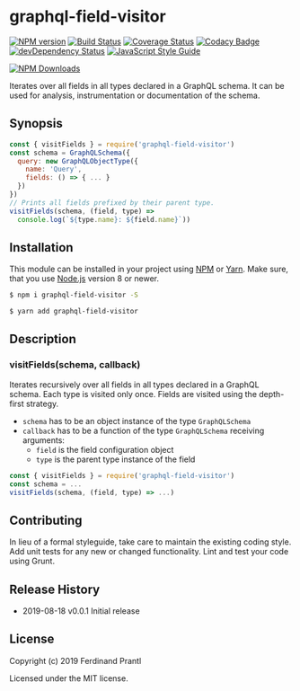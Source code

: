 # graphql-field-visitor

[![NPM version](https://badge.fury.io/js/graphql-field-visitor.png)](http://badge.fury.io/js/graphql-field-visitor)
[![Build Status](https://travis-ci.org/prantlf/graphql-field-visitor.png)](https://travis-ci.org/prantlf/graphql-field-visitor)
[![Coverage Status](https://coveralls.io/repos/github/prantlf/graphql-field-visitor/badge.svg?branch=master)](https://coveralls.io/github/prantlf/graphql-field-visitor?branch=master)
[![Codacy Badge](https://api.codacy.com/project/badge/Grade/1f99496ff47e41c4aac8050e2ffaef15)](https://www.codacy.com/app/prantlf/graphql-field-visitor?utm_source=github.com&amp;utm_medium=referral&amp;utm_content=prantlf/graphql-field-visitor&amp;utm_campaign=Badge_Grade)
[![devDependency Status](https://david-dm.org/prantlf/graphql-field-visitor/dev-status.svg)](https://david-dm.org/prantlf/graphql-field-visitor#info=devDependencies)
[![JavaScript Style Guide](https://img.shields.io/badge/code_style-standard-brightgreen.svg)](https://standardjs.com)

[![NPM Downloads](https://nodei.co/npm/graphql-field-visitor.png?downloads=true&stars=true)](https://www.npmjs.com/package/graphql-field-visitor)

Iterates over all fields in all types declared in a GraphQL schema. It can be used for analysis, instrumentation or documentation of the schema.

## Synopsis

```js
const { visitFields } = require('graphql-field-visitor')
const schema = GraphQLSchema({
  query: new GraphQLObjectType({
    name: 'Query',
    fields: () => { ... }
  })
})
// Prints all fields prefixed by their parent type.
visitFields(schema, (field, type) =>
  console.log(`${type.name}: ${field.name}`))
```

## Installation

This module can be installed in your project using [NPM] or [Yarn]. Make sure, that you use [Node.js] version 8 or newer.

```sh
$ npm i graphql-field-visitor -S
```

```sh
$ yarn add graphql-field-visitor
```

## Description

### visitFields(schema, callback)

Iterates recursively over all fields in all types declared in a GraphQL schema. Each type is visited only once. Fields are visited using the depth-first strategy.

* `schema` has to be an object instance of the type `GraphQLSchema`
* `callback` has to be a function of the type `GraphQLSchema` receiving arguments:
  * `field` is the field configuration object
  * `type` is the parent type instance of the field

```js
const { visitFields } = require('graphql-field-visitor')
const schema = ...
visitFields(schema, (field, type) => ...)
```

## Contributing

In lieu of a formal styleguide, take care to maintain the existing coding style.  Add unit tests for any new or changed functionality. Lint and test your code using Grunt.

## Release History

* 2019-08-18   v0.0.1   Initial release

## License

Copyright (c) 2019 Ferdinand Prantl

Licensed under the MIT license.

[Node.js]: http://nodejs.org/
[NPM]: https://www.npmjs.com/
[Yarn]: https://yarnpkg.com/
